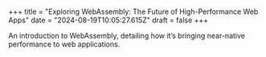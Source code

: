 +++
title = "Exploring WebAssembly: The Future of High-Performance Web Apps"
date = "2024-08-19T10:05:27.615Z"
draft = false
+++

  An introduction to WebAssembly, detailing how it’s bringing near-native performance to web applications.
        